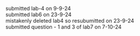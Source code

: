 submitted lab-4 on 9-9-24 <br/>
submitted lab6 on 23-9-24 <br/> 
mistakenly deleted lab4 so resubumitted on 23-9-24 <br/>
submitted question - 1 and 3 of lab7 on 7-10-24 <br/>
